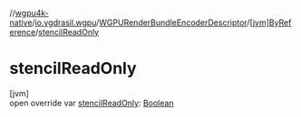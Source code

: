 //[wgpu4k-native](../../../../index.md)/[io.ygdrasil.wgpu](../../index.md)/[WGPURenderBundleEncoderDescriptor](../index.md)/[[jvm]ByReference](index.md)/[stencilReadOnly](stencil-read-only.md)

# stencilReadOnly

[jvm]\
open override var [stencilReadOnly](stencil-read-only.md): [Boolean](https://kotlinlang.org/api/core/kotlin-stdlib/kotlin/-boolean/index.html)
